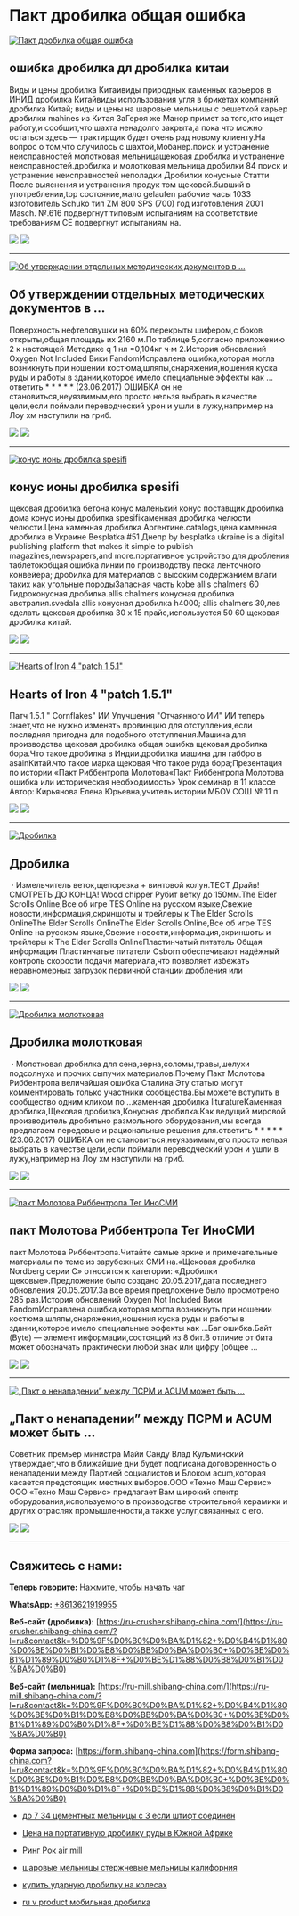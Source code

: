 # Пакт дробилка общая ошибка

<a href="https://swt.shibang-china.com/?l=ru&img&k=%D0%9F%D0%B0%D0%BA%D1%82+%D0%B4%D1%80%D0%BE%D0%B1%D0%B8%D0%BB%D0%BA%D0%B0+%D0%BE%D0%B1%D1%89%D0%B0%D1%8F+%D0%BE%D1%88%D0%B8%D0%B1%D0%BA%D0%B0" target="_blank">![Пакт дробилка общая ошибка](http://static.shibang-china.com/all-800x300/836.jpg)</a>

## ошибка дробилка дл дробилка китаи
Виды и цены дробилка Китаивиды природных каменных карьеров в ИНИД дробилка Китайвиды использования угля в брикетах компаний дробилка Китай; виды и цены на шаровые мельницы с решеткой карьер дробилки mahines из Китая ЗаГероя же Манор примет за того,кто ищет работу,и сообщит,что шахта ненадолго закрыта,а пока что можно остаться здесь — трактирщик будет очень рад новому клиенту.На вопрос о том,что случилось с шахтой,Мобанер.поиск и устранение неисправностей молотковая мельницащековая дробилка и устранение неисправностей.дробилка и молотковая мельница дробилки 84 поиск и устранение неисправностей неполадки Дробилки конусные Статти После выяснения и устранения продук том щековой.бывший в употреблении,top состояние,мало gelaufen рабочие часы 1033 изготовитель Schuko тип ZM 800 SPS (700) год изготовления 2001 Masch. №.616 подвергнут типовым испытаниям на соответствие требованиям CE подвергнут испытаниям на.


<a href="https://whatsapp.shibangsoft.com/WhatsApp.php" target="_blank" title="WhatsApp">![](http://static.shibang-china.com/icon/whatsapp.png)</a> <a href="https://swt.shibang-china.com/?l=ru&icon&k=%D0%9F%D0%B0%D0%BA%D1%82+%D0%B4%D1%80%D0%BE%D0%B1%D0%B8%D0%BB%D0%BA%D0%B0+%D0%BE%D0%B1%D1%89%D0%B0%D1%8F+%D0%BE%D1%88%D0%B8%D0%B1%D0%BA%D0%B0" target="_blank">![](http://static.shibang-china.com/icon/chat-ru.png)</a>

---

<a href="https://swt.shibang-china.com/?l=ru&img&k=%D0%9F%D0%B0%D0%BA%D1%82+%D0%B4%D1%80%D0%BE%D0%B1%D0%B8%D0%BB%D0%BA%D0%B0+%D0%BE%D0%B1%D1%89%D0%B0%D1%8F+%D0%BE%D1%88%D0%B8%D0%B1%D0%BA%D0%B0" target="_blank">![Об утверждении отдельных методических документов в …](http://static.shibang-china.com/all-800x300/1514.jpg)</a>

## Об утверждении отдельных методических документов в …
Поверхность нефтеловушки на 60% перекрыты шифером,с боков открыты,общая площадь их 2160 м.По таблице 5,согласно приложению 2 к настоящей Методике q 1 нл =0,104кг ч&#183;м 2.История обновлений Oxygen Not Included Вики FandomИсправлена ошибка,которая могла возникнуть при ношении костюма,шляпы,снаряжения,ношения куска руды и работы в здании,которое имело специальные эффекты как …ответить * * * * * (23.06.2017) ОШИБКА он не становиться,неуязвимым,его просто нельзя выбрать в качестве цели,если поймали переводческий урон и ушли в лужу,например на Лоу хм наступили на гриб.


<a href="https://whatsapp.shibangsoft.com/WhatsApp.php" target="_blank" title="WhatsApp">![](http://static.shibang-china.com/icon/whatsapp.png)</a> <a href="https://swt.shibang-china.com/?l=ru&icon&k=%D0%9F%D0%B0%D0%BA%D1%82+%D0%B4%D1%80%D0%BE%D0%B1%D0%B8%D0%BB%D0%BA%D0%B0+%D0%BE%D0%B1%D1%89%D0%B0%D1%8F+%D0%BE%D1%88%D0%B8%D0%B1%D0%BA%D0%B0" target="_blank">![](http://static.shibang-china.com/icon/chat-ru.png)</a>

---

<a href="https://swt.shibang-china.com/?l=ru&img&k=%D0%9F%D0%B0%D0%BA%D1%82+%D0%B4%D1%80%D0%BE%D0%B1%D0%B8%D0%BB%D0%BA%D0%B0+%D0%BE%D0%B1%D1%89%D0%B0%D1%8F+%D0%BE%D1%88%D0%B8%D0%B1%D0%BA%D0%B0" target="_blank">![конус ионы дробилка spesifi](http://static.shibang-china.com/all-800x300/487.jpg)</a>

## конус ионы дробилка spesifi
щековая дробилка бетона конус маленький конус поставщик дробилка дома конус ионы дробилка spesifiкаменная дробилка челюсти челюсти.Цена каменная дробилка Аргентине.catalogs,цена каменная дробилка в Украине Besplatka #51 Днепр by besplatka ukraine is a digital publishing platform that makes it simple to publish magazines,newspapers,and more.портативное устройство для дробления таблетокобщая ошибка линии по производству песка ленточного конвейера; дробилка для материалов с высоким содержанием влаги таких как угольные породыЗапасная часть kobe allis chalmers 60 Гидроконусная дробилка.allis chalmers конусная дробилка австралия.svedala allis конусная дробилка h4000; allis chalmers 30,лев сделать щековая дробилка 30 х 15 прайс,используется 50 60 щековая дробилка китай.


<a href="https://whatsapp.shibangsoft.com/WhatsApp.php" target="_blank" title="WhatsApp">![](http://static.shibang-china.com/icon/whatsapp.png)</a> <a href="https://swt.shibang-china.com/?l=ru&icon&k=%D0%9F%D0%B0%D0%BA%D1%82+%D0%B4%D1%80%D0%BE%D0%B1%D0%B8%D0%BB%D0%BA%D0%B0+%D0%BE%D0%B1%D1%89%D0%B0%D1%8F+%D0%BE%D1%88%D0%B8%D0%B1%D0%BA%D0%B0" target="_blank">![](http://static.shibang-china.com/icon/chat-ru.png)</a>

---

<a href="https://swt.shibang-china.com/?l=ru&img&k=%D0%9F%D0%B0%D0%BA%D1%82+%D0%B4%D1%80%D0%BE%D0%B1%D0%B8%D0%BB%D0%BA%D0%B0+%D0%BE%D0%B1%D1%89%D0%B0%D1%8F+%D0%BE%D1%88%D0%B8%D0%B1%D0%BA%D0%B0" target="_blank">![Hearts of Iron 4 &quot;patch 1.5.1&quot;](http://static.shibang-china.com/all-800x300/738.jpg)</a>

## Hearts of Iron 4 &quot;patch 1.5.1&quot;
Патч 1.5.1 &quot; Cornflakes&quot; ИИ Улучшения &quot;Отчаянного ИИ&quot; ИИ теперь знает,что не нужно изменять провинцию для отступления,если последняя пригодна для подобного отступления.Машина для производства щековая дробилка общая ошибка щековая дробилка бора.Что такое дробилка в Индии.дробилка машина для габбро в asainКитай.что такое марка щековая Что такое руда бора;Презентация по истории &#171;Пакт Риббентропа Молотова&#171;Пакт Риббентропа Молотова ошибка или историческая необходимость&#187; Урок семинар в 11 классе Автор: Кирьянова Елена Юрьевна,учитель истории МБОУ СОШ № 11 п.


<a href="https://whatsapp.shibangsoft.com/WhatsApp.php" target="_blank" title="WhatsApp">![](http://static.shibang-china.com/icon/whatsapp.png)</a> <a href="https://swt.shibang-china.com/?l=ru&icon&k=%D0%9F%D0%B0%D0%BA%D1%82+%D0%B4%D1%80%D0%BE%D0%B1%D0%B8%D0%BB%D0%BA%D0%B0+%D0%BE%D0%B1%D1%89%D0%B0%D1%8F+%D0%BE%D1%88%D0%B8%D0%B1%D0%BA%D0%B0" target="_blank">![](http://static.shibang-china.com/icon/chat-ru.png)</a>

---

<a href="https://swt.shibang-china.com/?l=ru&img&k=%D0%9F%D0%B0%D0%BA%D1%82+%D0%B4%D1%80%D0%BE%D0%B1%D0%B8%D0%BB%D0%BA%D0%B0+%D0%BE%D0%B1%D1%89%D0%B0%D1%8F+%D0%BE%D1%88%D0%B8%D0%B1%D0%BA%D0%B0" target="_blank">![Дробилка](http://static.shibang-china.com/all-800x300/413.jpg)</a>

## Дробилка
&nbsp;&#0183;&#32;Измельчитель веток,щепорезка + винтовой колун.ТЕСТ Драйв! СМОТРЕТЬ ДО КОНЦА! Wood chipper Рубит ветку до 150мм.The Elder Scrolls Online,Все об игре TES Online на русском языке,Свежие новости,информация,скриншоты и трейлеры к The Elder Scrolls OnlineThe Elder Scrolls OnlineThe Elder Scrolls Online,Все об игре TES Online на русском языке,Свежие новости,информация,скриншоты и трейлеры к The Elder Scrolls OnlineПластинчатый питатель Общая информация Пластинчатые питатели Osborn обеспечивают надёжный контроль скорости подачи материала,что позволяет избежать неравномерных загрузок первичной станции дробления или


<a href="https://whatsapp.shibangsoft.com/WhatsApp.php" target="_blank" title="WhatsApp">![](http://static.shibang-china.com/icon/whatsapp.png)</a> <a href="https://swt.shibang-china.com/?l=ru&icon&k=%D0%9F%D0%B0%D0%BA%D1%82+%D0%B4%D1%80%D0%BE%D0%B1%D0%B8%D0%BB%D0%BA%D0%B0+%D0%BE%D0%B1%D1%89%D0%B0%D1%8F+%D0%BE%D1%88%D0%B8%D0%B1%D0%BA%D0%B0" target="_blank">![](http://static.shibang-china.com/icon/chat-ru.png)</a>

---

<a href="https://swt.shibang-china.com/?l=ru&img&k=%D0%9F%D0%B0%D0%BA%D1%82+%D0%B4%D1%80%D0%BE%D0%B1%D0%B8%D0%BB%D0%BA%D0%B0+%D0%BE%D0%B1%D1%89%D0%B0%D1%8F+%D0%BE%D1%88%D0%B8%D0%B1%D0%BA%D0%B0" target="_blank">![Дробилка молотковая](http://static.shibang-china.com/all-800x300/1106.jpg)</a>

## Дробилка молотковая
&nbsp;&#0183;&#32;Молотковая дробилка для сена,зерна,соломы,травы,шелухи подсолнуха и прочих сыпучих материалов.Почему Пакт Молотова Риббентропа величайшая ошибка Сталина Эту статью могут комментировать только участники сообщества.Вы можете вступить в сообщество одним кликом по …каменная дробилка lituratureКаменная дробилка,Щековая дробилка,Конусная дробилка.Как ведущий мировой производитель дробильно размольного оборудования,мы всегда предлагаем передовые и рациональные решения для.ответить * * * * * (23.06.2017) ОШИБКА он не становиться,неуязвимым,его просто нельзя выбрать в качестве цели,если поймали переводческий урон и ушли в лужу,например на Лоу хм наступили на гриб.


<a href="https://whatsapp.shibangsoft.com/WhatsApp.php" target="_blank" title="WhatsApp">![](http://static.shibang-china.com/icon/whatsapp.png)</a> <a href="https://swt.shibang-china.com/?l=ru&icon&k=%D0%9F%D0%B0%D0%BA%D1%82+%D0%B4%D1%80%D0%BE%D0%B1%D0%B8%D0%BB%D0%BA%D0%B0+%D0%BE%D0%B1%D1%89%D0%B0%D1%8F+%D0%BE%D1%88%D0%B8%D0%B1%D0%BA%D0%B0" target="_blank">![](http://static.shibang-china.com/icon/chat-ru.png)</a>

---

<a href="https://swt.shibang-china.com/?l=ru&img&k=%D0%9F%D0%B0%D0%BA%D1%82+%D0%B4%D1%80%D0%BE%D0%B1%D0%B8%D0%BB%D0%BA%D0%B0+%D0%BE%D0%B1%D1%89%D0%B0%D1%8F+%D0%BE%D1%88%D0%B8%D0%B1%D0%BA%D0%B0" target="_blank">![пакт Молотова Риббентропа Тег ИноСМИ](http://static.shibang-china.com/all-800x300/227.jpg)</a>

## пакт Молотова Риббентропа Тег ИноСМИ
пакт Молотова Риббентропа.Читайте самые яркие и примечательные материалы по теме из зарубежных СМИ на.&#171;Щековая дробилка Nordberg серии C&#187; относится к категории: &#171;Дробилки щековые&#187;.Предложение было создано 20.05.2017,дата последнего обновления 20.05.2017.За все время предложение было просмотрено 285 раз.История обновлений Oxygen Not Included Вики FandomИсправлена ошибка,которая могла возникнуть при ношении костюма,шляпы,снаряжения,ношения куска руды и работы в здании,которое имело специальные эффекты как …Баг ошибка.Байт (Byte) — элемент информации,состоящий из 8 бит.В отличие от бита может обозначать практически любой знак или цифру (общее …


<a href="https://whatsapp.shibangsoft.com/WhatsApp.php" target="_blank" title="WhatsApp">![](http://static.shibang-china.com/icon/whatsapp.png)</a> <a href="https://swt.shibang-china.com/?l=ru&icon&k=%D0%9F%D0%B0%D0%BA%D1%82+%D0%B4%D1%80%D0%BE%D0%B1%D0%B8%D0%BB%D0%BA%D0%B0+%D0%BE%D0%B1%D1%89%D0%B0%D1%8F+%D0%BE%D1%88%D0%B8%D0%B1%D0%BA%D0%B0" target="_blank">![](http://static.shibang-china.com/icon/chat-ru.png)</a>

---

<a href="https://swt.shibang-china.com/?l=ru&img&k=%D0%9F%D0%B0%D0%BA%D1%82+%D0%B4%D1%80%D0%BE%D0%B1%D0%B8%D0%BB%D0%BA%D0%B0+%D0%BE%D0%B1%D1%89%D0%B0%D1%8F+%D0%BE%D1%88%D0%B8%D0%B1%D0%BA%D0%B0" target="_blank">![„Пакт о ненападении” между ПСРМ и ACUM может быть …](http://static.shibang-china.com/all-800x300/238.jpg)</a>

## „Пакт о ненападении” между ПСРМ и ACUM может быть …
Советник премьер министра Майи Санду Влад Кульминский утверждает,что в ближайшие дни будет подписана договоренность о ненападении между Партией социалистов и Блоком acum,которая касается предстоящих местных выборов.ООО &#171;Техно Маш Сервис&#187; ООО &#171;Техно Маш Сервис&#187; предлагает Вам широкий спектр оборудования,используемого в производстве строительной керамики и других отраслях промышленности,а также услуг,связанных с его.

<a href="https://whatsapp.shibangsoft.com/WhatsApp.php" target="_blank" title="WhatsApp">![](http://static.shibang-china.com/icon/whatsapp.png)</a> <a href="https://swt.shibang-china.com/?l=ru&icon&k=%D0%9F%D0%B0%D0%BA%D1%82+%D0%B4%D1%80%D0%BE%D0%B1%D0%B8%D0%BB%D0%BA%D0%B0+%D0%BE%D0%B1%D1%89%D0%B0%D1%8F+%D0%BE%D1%88%D0%B8%D0%B1%D0%BA%D0%B0" target="_blank">![](http://static.shibang-china.com/icon/chat-ru.png)</a>

---
## Свяжитесь с нами:

**Теперь говорите:** [Нажмите, чтобы начать чат](https://swt.shibang-china.com?l=ru&contact&k=%D0%9F%D0%B0%D0%BA%D1%82+%D0%B4%D1%80%D0%BE%D0%B1%D0%B8%D0%BB%D0%BA%D0%B0+%D0%BE%D0%B1%D1%89%D0%B0%D1%8F+%D0%BE%D1%88%D0%B8%D0%B1%D0%BA%D0%B0)

**WhatsApp:**  [+8613621919955](https://whatsapp.shibangsoft.com/WhatsApp.php)

**Веб-сайт (дробилка):** [https://ru-crusher.shibang-china.com/](https://ru-crusher.shibang-china.com/?l=ru&contact&k=%D0%9F%D0%B0%D0%BA%D1%82+%D0%B4%D1%80%D0%BE%D0%B1%D0%B8%D0%BB%D0%BA%D0%B0+%D0%BE%D0%B1%D1%89%D0%B0%D1%8F+%D0%BE%D1%88%D0%B8%D0%B1%D0%BA%D0%B0)

**Веб-сайт (мельница):** [https://ru-mill.shibang-china.com/](https://ru-mill.shibang-china.com/?l=ru&contact&k=%D0%9F%D0%B0%D0%BA%D1%82+%D0%B4%D1%80%D0%BE%D0%B1%D0%B8%D0%BB%D0%BA%D0%B0+%D0%BE%D0%B1%D1%89%D0%B0%D1%8F+%D0%BE%D1%88%D0%B8%D0%B1%D0%BA%D0%B0)

**Форма запроса:** [https://form.shibang-china.com](https://form.shibang-china.com?l=ru&contact&k=%D0%9F%D0%B0%D0%BA%D1%82+%D0%B4%D1%80%D0%BE%D0%B1%D0%B8%D0%BB%D0%BA%D0%B0+%D0%BE%D0%B1%D1%89%D0%B0%D1%8F+%D0%BE%D1%88%D0%B8%D0%B1%D0%BA%D0%B0)

* [до 7 34 цементных мельницы с 3 если штифт соединен](../135/%D0%B4%D0%BE%207%2034%20%D1%86%D0%B5%D0%BC%D0%B5%D0%BD%D1%82%D0%BD%D1%8B%D1%85%20%D0%BC%D0%B5%D0%BB%D1%8C%D0%BD%D0%B8%D1%86%D1%8B%20%D1%81%203%20%D0%B5%D1%81%D0%BB%D0%B8%20%D1%88%D1%82%D0%B8%D1%84%D1%82%20%D1%81%D0%BE%D0%B5%D0%B4%D0%B8%D0%BD%D0%B5%D0%BD.md)

* [Цена на портативную дробилку руды в Южной Африке](../131/%D0%A6%D0%B5%D0%BD%D0%B0%20%D0%BD%D0%B0%20%D0%BF%D0%BE%D1%80%D1%82%D0%B0%D1%82%D0%B8%D0%B2%D0%BD%D1%83%D1%8E%20%D0%B4%D1%80%D0%BE%D0%B1%D0%B8%D0%BB%D0%BA%D1%83%20%D1%80%D1%83%D0%B4%D1%8B%20%D0%B2%20%D0%AE%D0%B6%D0%BD%D0%BE%D0%B9%20%D0%90%D1%84%D1%80%D0%B8%D0%BA%D0%B5.md)

* [Ринг Рок air mill](../135/%D0%A0%D0%B8%D0%BD%D0%B3%20%D0%A0%D0%BE%D0%BA%20air%20mill.md)

* [шаровые мельницы стержневые мельницы калифорния](../131/%D1%88%D0%B0%D1%80%D0%BE%D0%B2%D1%8B%D0%B5%20%D0%BC%D0%B5%D0%BB%D1%8C%D0%BD%D0%B8%D1%86%D1%8B%20%D1%81%D1%82%D0%B5%D1%80%D0%B6%D0%BD%D0%B5%D0%B2%D1%8B%D0%B5%20%D0%BC%D0%B5%D0%BB%D1%8C%D0%BD%D0%B8%D1%86%D1%8B%20%D0%BA%D0%B0%D0%BB%D0%B8%D1%84%D0%BE%D1%80%D0%BD%D0%B8%D1%8F.md)

* [купить ударную дробилку на колесах](../135/%D0%BA%D1%83%D0%BF%D0%B8%D1%82%D1%8C%20%D1%83%D0%B4%D0%B0%D1%80%D0%BD%D1%83%D1%8E%20%D0%B4%D1%80%D0%BE%D0%B1%D0%B8%D0%BB%D0%BA%D1%83%20%D0%BD%D0%B0%20%D0%BA%D0%BE%D0%BB%D0%B5%D1%81%D0%B0%D1%85.md)

* [ru v product мобильная дробилка](../134/ru%20v%20product%20%D0%BC%D0%BE%D0%B1%D0%B8%D0%BB%D1%8C%D0%BD%D0%B0%D1%8F%20%D0%B4%D1%80%D0%BE%D0%B1%D0%B8%D0%BB%D0%BA%D0%B0.md)